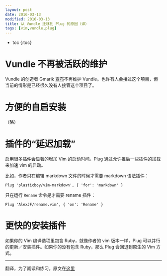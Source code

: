 ```yaml
---
layout: post
date: 2016-03-13
modified: 2016-03-13
title: 从 Vundle 迁移到 Plug 的原因（译）
tags: [vim,vundle,plug]
---
```


* toc
{:toc}

# Vundle 不再被活跃的维护

Vundle 的创造者 Gmarik [宣布](https://github.com/gmarik/Vundle.vim/issues/608)不再维护 Vundle。也许有人会接过这个项目，但当前的情形是已经很久没有人接管这个项目了。

# 方便的自启安装

（略）

# 插件的“延迟加载”

启用很多插件会显著的增加 Vim 的启动时间。Plug 通过允许推后一些插件的加载来加速 vim 的启动。

比如，作者只在编辑 markdown 文件的时候才需要 markdown 语法插件：

    Plug 'plasticboy/vim-markdown', { 'for': 'markdown' }

只在运行 `Rename` 命令是才需要 rename 插件：

    Plug 'AlexJF/rename.vim', { 'on': 'Rename' }

# 更快的安装插件

如果你的 Vim 编译选项里包含 Ruby，就像作者的 vim 版本一样，Plug 可以并行的更新／安装插件。如果你的没有包含 Ruby，那么 Plug 会回退到原生的 Vim 方式。

---
翻译，为了阅读和练习。原文在[这里](https://jordaneldredge.com/blog/why-i-switched-from-vundle-to-plug/)
